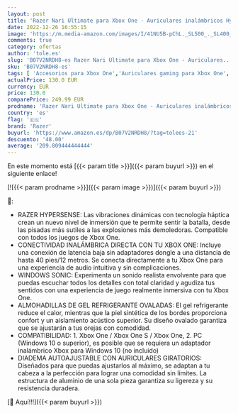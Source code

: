 ```yaml
---
layout: post
title: 'Razer Nari Ultimate para Xbox One - Auriculares inalámbricos HyperSense para juegos para Xbox One + Xbox Series X / S + PC  Auriculares inalámbricos  THX Spatial Audio  Iluminación Chroma RGB'
date: 2022-12-26 16:55:15
image: 'https://m.media-amazon.com/images/I/41NU5B-pChL._SL500_._SL400_.jpg'
comments: true
category: ofertas
author: 'tole.es'
slug: 'B07V2NRDH8-es Razer Nari Ultimate para Xbox One - Auriculares...'
sku: 'B07V2NRDH8-es'
tags: [ 'Accesorios para Xbox One','Auriculares gaming para Xbox One','Hardware y juegos para Xbox One','Videojuegos','razer','xbox','🇪🇸', ]
actualPrice: 130.0 EUR
currency: EUR
price: 130.0
comparePrice: 249.99 EUR
prodname: 'Razer Nari Ultimate para Xbox One - Auriculares inalámbricos HyperSense para juegos para Xbox One + Xbox Series X / S + PC  Auriculares inalámbricos  THX Spatial Audio  Iluminación Chroma RGB'
country: 'es'
flag: '🇪🇸'
brand: 'Razer'
buyurl: 'https://www.amazon.es/dp/B07V2NRDH8/?tag=tolees-21'
descuento: '48.00'
average: '209.809444444444'
---
```


En este momento está [{{< param title >}}]({{< param buyurl >}}) en el siguiente enlace!

[![{{< param prodname >}}]({{< param image >}})]({{< param buyurl >}})

🔎:

- RAZER HYPERSENSE: Las vibraciones dinámicas con tecnología háptica crean un nuevo nivel de inmersión que te permite sentir la batalla, desde las pisadas más sutiles a las explosiones más demoledoras. Compatible con todos los juegos de Xbox One.
- CONECTIVIDAD INALÁMBRICA DIRECTA CON TU XBOX ONE: Incluye una conexión de latencia baja sin adaptadores dongle a una distancia de hasta 40 pies/12 metros. Se conecta directamente a tu Xbox One para una experiencia de audio intuitiva y sin complicaciones.
- WINDOWS SONIC: Experimenta un sonido realista envolvente para que puedas escuchar todos los detalles con total claridad y agudiza tus sentidos con una experiencia de juego realmente inmersiva con tu Xbox One.
- ALMOHADILLAS DE GEL REFRIGERANTE OVALADAS: El gel refrigerante reduce el calor, mientras que la piel sintética de los bordes proporciona confort y un aislamiento acústico superior. Su diseño ovalado garantiza que se ajustarán a tus orejas con comodidad.
- COMPATIBILIDAD: 1. Xbox One / Xbox One S / Xbox One, 2. PC (Windows 10 o superior), es posible que se requiera un adaptador inalámbrico Xbox para Windows 10 (no incluido)
- DIADEMA AUTOAJUSTABLE CON AURICULARES GIRATORIOS: Diseñados para que puedas ajustarlos al máximo, se adaptan a tu cabeza a la perfección para lograr una comodidad sin límites. La estructura de aluminio de una sola pieza garantiza su ligereza y su resistencia duradera.

[🛒 Aquí!!!]({{< param buyurl >}})
